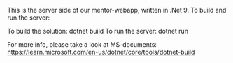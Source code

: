 This is the server side of our mentor-webapp, written in .Net 9. 
To build and run the server:

To build the solution: dotnet build
To run the server: dotnet run 

For more info, please take a look at MS-documents:
 https://learn.microsoft.com/en-us/dotnet/core/tools/dotnet-build 